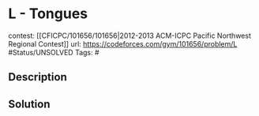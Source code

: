 # L - Tongues

contest: [[CFICPC/101656/101656|2012-2013 ACM-ICPC Pacific Northwest Regional Contest]]
url: https://codeforces.com/gym/101656/problem/L
#Status/UNSOLVED
Tags: #

## Description

## Solution

